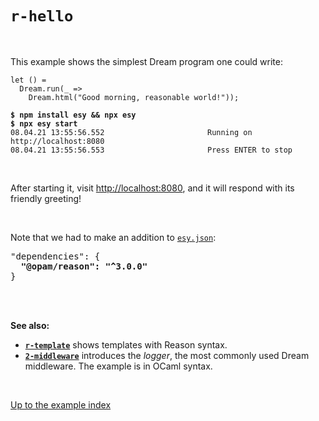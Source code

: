 # `r-hello`

<br>

This example shows the simplest Dream program one could write:

```reason
let () =
  Dream.run(_ =>
    Dream.html("Good morning, reasonable world!"));
```

<pre><code><b>$ npm install esy && npx esy</b>
<b>$ npx esy start</b>
08.04.21 13:55:56.552                       Running on http://localhost:8080
08.04.21 13:55:56.553                       Press ENTER to stop
</code></pre>

<br>

After starting it, visit [http://localhost:8080](http://localhost:8080), and it
will respond with its friendly greeting!

<br>

Note that we had to make an addition to
[`esy.json`](https://github.com/aantron/dream/blob/master/example/r-hello/esy.json):

<pre>"dependencies": {
  <b>"@opam/reason": "^3.0.0"</b>
}
</pre>

<br>
<br>

**See also:**

- [**`r-template`**](../r-template#files) shows templates with Reason syntax.
- [**`2-middleware`**](../2-middleware) introduces the *logger*, the most
  commonly used Dream middleware. The example is in OCaml syntax.

<br>

[Up to the example index](../#reason)
